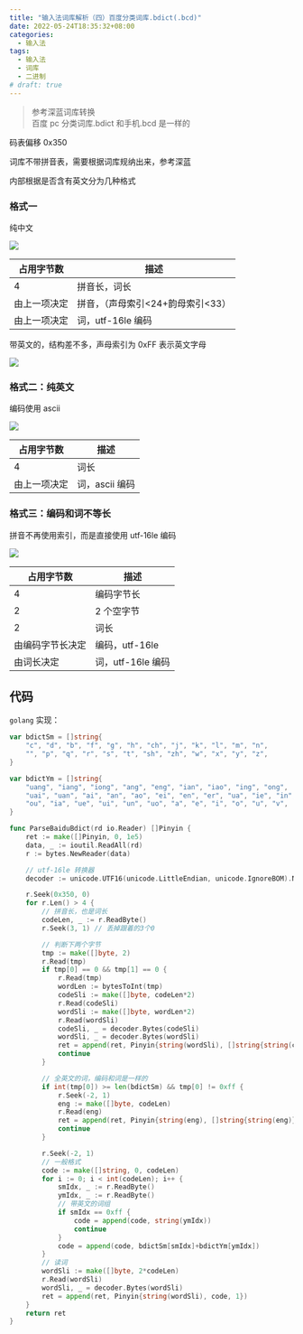 ```yaml
---
title: "输入法词库解析（四）百度分类词库.bdict(.bcd)"
date: 2022-05-24T18:35:32+08:00
categories:
  - 输入法
tags:
  - 输入法
  - 词库
  - 二进制
# draft: true
---
```


> 参考深蓝词库转换  
> 百度 pc 分类词库.bdict 和手机.bcd 是一样的

码表偏移 0x350

词库不带拼音表，需要根据词库规纳出来，参考深蓝

内部根据是否含有英文分为几种格式

### 格式一

纯中文

![](https://tucang.cc/api/image/show/9682895a284837224335c5f8447cca9f)

| 占用字节数   | 描述                              |
| ------------ | --------------------------------- |
| 4            | 拼音长，词长                      |
| 由上一项决定 | 拼音，（声母索引<24+韵母索引<33） |
| 由上一项决定 | 词，utf-16le 编码                 |

带英文的，结构差不多，声母索引为 0xFF 表示英文字母

![](https://tucang.cc/api/image/show/7fe0e61c95ce93052a6d18747c28195d)

### 格式二：纯英文

编码使用 ascii

![](https://tucang.cc/api/image/show/1c5a7c52942eea72aee3bc1a97bafb9f)

| 占用字节数   | 描述           |
| ------------ | -------------- |
| 4            | 词长           |
| 由上一项决定 | 词，ascii 编码 |

### 格式三：编码和词不等长

拼音不再使用索引，而是直接使用 utf-16le 编码

![](https://tucang.cc/api/image/show/6e0cad6df09a2a39e1179925155f47c5)

| 占用字节数       | 描述              |
| ---------------- | ----------------- |
| 4                | 编码字节长        |
| 2                | 2 个空字节        |
| 2                | 词长              |
| 由编码字节长决定 | 编码，utf-16le    |
| 由词长决定       | 词，utf-16le 编码 |

## 代码

`golang` 实现：

```go
var bdictSm = []string{
    "c", "d", "b", "f", "g", "h", "ch", "j", "k", "l", "m", "n",
    "", "p", "q", "r", "s", "t", "sh", "zh", "w", "x", "y", "z",
}

var bdictYm = []string{
    "uang", "iang", "iong", "ang", "eng", "ian", "iao", "ing", "ong",
    "uai", "uan", "ai", "an", "ao", "ei", "en", "er", "ua", "ie", "in", "iu",
    "ou", "ia", "ue", "ui", "un", "uo", "a", "e", "i", "o", "u", "v",
}

func ParseBaiduBdict(rd io.Reader) []Pinyin {
    ret := make([]Pinyin, 0, 1e5)
    data, _ := ioutil.ReadAll(rd)
    r := bytes.NewReader(data)

    // utf-16le 转换器
    decoder := unicode.UTF16(unicode.LittleEndian, unicode.IgnoreBOM).NewDecoder()

    r.Seek(0x350, 0)
    for r.Len() > 4 {
        // 拼音长，也是词长
        codeLen, _ := r.ReadByte()
        r.Seek(3, 1) // 丢掉跟着的3个0

        // 判断下两个字节
        tmp := make([]byte, 2)
        r.Read(tmp)
        if tmp[0] == 0 && tmp[1] == 0 {
            r.Read(tmp)
            wordLen := bytesToInt(tmp)
            codeSli := make([]byte, codeLen*2)
            r.Read(codeSli)
            wordSli := make([]byte, wordLen*2)
            r.Read(wordSli)
            codeSli, _ = decoder.Bytes(codeSli)
            wordSli, _ = decoder.Bytes(wordSli)
            ret = append(ret, Pinyin{string(wordSli), []string{string(codeSli)}, 1})
            continue
        }

        // 全英文的词，编码和词是一样的
        if int(tmp[0]) >= len(bdictSm) && tmp[0] != 0xff {
            r.Seek(-2, 1)
            eng := make([]byte, codeLen)
            r.Read(eng)
            ret = append(ret, Pinyin{string(eng), []string{string(eng)}, 1})
            continue
        }

        r.Seek(-2, 1)
        // 一般格式
        code := make([]string, 0, codeLen)
        for i := 0; i < int(codeLen); i++ {
            smIdx, _ := r.ReadByte()
            ymIdx, _ := r.ReadByte()
            // 带英文的词组
            if smIdx == 0xff {
                code = append(code, string(ymIdx))
                continue
            }
            code = append(code, bdictSm[smIdx]+bdictYm[ymIdx])
        }
        // 读词
        wordSli := make([]byte, 2*codeLen)
        r.Read(wordSli)
        wordSli, _ = decoder.Bytes(wordSli)
        ret = append(ret, Pinyin{string(wordSli), code, 1})
    }
    return ret
}

```
